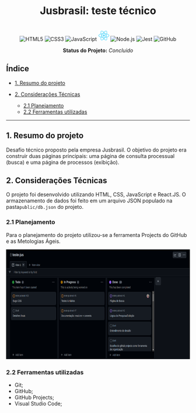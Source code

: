 <div align="center"> 
  
  # Jusbrasil: teste técnico 
  
 <br>

  <img src="https://cdn.jsdelivr.net/gh/devicons/devicon/icons/html5/html5-original.svg" alt="HTML5" style="height: 30px;"/>
  <img src="https://cdn.jsdelivr.net/gh/devicons/devicon/icons/css3/css3-original.svg" alt="CSS3" style="height: 30px;"/>
  <img src="https://cdn.jsdelivr.net/gh/devicons/devicon/icons/javascript/javascript-original.svg" alt="JavaScript" style="height: 30px;"/>
  <img src="https://github.com/devicons/devicon/blob/v2.15.1/icons/react/react-original.svg" alt="React" style="height: 30px;"/>
  <img src="https://cdn.jsdelivr.net/gh/devicons/devicon/icons/nodejs/nodejs-plain.svg" alt="Node.js" style="height: 30px;"/>
  <img src="https://cdn.jsdelivr.net/gh/devicons/devicon/icons/jest/jest-plain.svg" alt="Jest" style="height: 30px;"/> 
  <img src="https://cdn.jsdelivr.net/gh/devicons/devicon/icons/github/github-original.svg" alt="GitHub" style="height: 30px;"/> 
  
  <br>
  
  **Status do Projeto:** _Concluido_ 
  
</div>


## Índice

* [1. Resumo do projeto](#1-resumo-do-projeto)

* [2. Considerações Técnicas](#2-considerações-técnicas)  
  * [2.1 Planejamento](#21-planejamento)
  * [2.2 Ferramentas utilizadas](#22-ferramentas-utilizadas)  
  
***


## 1. Resumo do projeto

  Desafio técnico proposto pela empresa Jusbrasil. O objetivo do projeto era construir duas páginas principais: uma página de consulta processual (busca) e uma página de processos (exibição).

## 2. Considerações Técnicas

  O projeto foi desenvolvido utilizando HTML, CSS, JavaScript e React.JS. O armazenamento de dados foi feito em um arquivo JSON populado na pasta`public/db.json` do projeto.
  
### 2.1 Planejamento
  Para o planejamento do projeto utilizou-se a ferramenta Projects do GitHub e as Metologias Ágeis.

  <img src="src/img/planning.png" alt="planing" style="height: 300px;"/>

### 2.2 Ferramentas utilizadas  

  * Git;
  * GitHub;
  * GitHub Projects;
  * Visual Studio Code;
